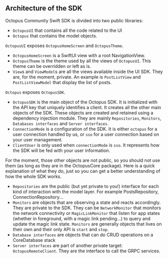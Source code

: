 ## Architecture of the SDK

Octopus Community Swift SDK is divided into two public libraries:

- `OctopusUI` that contains all the code related to the UI
- `Octopus` that contains the model objects.

`OctopusUI` exposes `OctopusHomeScreen` and `OctopusTheme`.

- `OctopusHomeScreen` is a SwiftUI view with a root NavigationView.
- `OctopusTheme` is the theme used by all the views of `OctopusUI`. This theme can be overridden or left as is.
- `View`s and `ViewModel`s are all the views available inside the UI SDK. They are, for the moment, private. An example is `PostListView` and `PostListViewModel` that display the list of posts.

`Octopus` exposes `OctopusSDK`.

- `OctopusSDK` is the main object of the Octopus SDK. It is initialized with the API key that uniquely identifies a client. It creates all the other main objects of the SDK. These objects are created and retained using a dependency injection module. They are mainly `Repositories`, `Monitors`, `Databases interfaces`  and `Server interfaces`.
- `ConnectionMode` is a configuration of the SDK. It is either `octopus` for a user connection handled by us, or `sso` for a user connection based on your user management.
- `ClientUser` is only used when `connectionMode` is `sso`. It represents how the SDK will be fed with your user information.


For the moment, those other objects are not public, so you should not use them (as long as they are in the OctopusCore package).
Here is a quick explanation of what they do, just so you can get a better understanding of how the whole SDK works.

- `Repositories` are the public (but yet private to you!) interface for each kind of interaction with the model layer. For example PostsRepository, ConnectionRepository…
- `Monitors` are objects that are observing a state and reacts accordingly. They are private to the SDK. They can be `NetworkMonitor` that monitors the network connectivity or `MagicLinkMonitor` that listen for app states (whether in foreground, with a magic link pending…) to query and update the magic link state. `Monitors` are generally objects that lives on their own and their only API is `start` and `stop`.
- `Database interfaces` are objects that can do CRUD operations on a CoreDatabase stack
- `Server interfaces` are part of another private target: `OctopusRemoteClient`. They are the interface to call the GRPC services.
